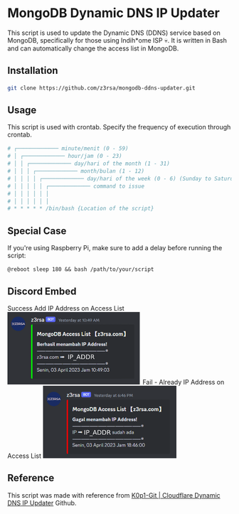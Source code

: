 # MongoDB Dynamic DNS IP Updater

This script is used to update the Dynamic DNS (DDNS) service based on MongoDB, specifically for those using Indih*ome ISP :skull:. It is written in Bash and can automatically change the access list in MongoDB.

## Installation

```bash
git clone https://github.com/z3rsa/mongodb-ddns-updater.git
```

## Usage
This script is used with crontab. Specify the frequency of execution through crontab.

```bash
# ┌───────────── minute/menit (0 - 59) 
# │ ┌───────────── hour/jam (0 - 23)
# │ │ ┌───────────── day/hari of the month (1 - 31)
# │ │ │ ┌───────────── month/bulan (1 - 12)
# │ │ │ │ ┌───────────── day/hari of the week (0 - 6) (Sunday to Saturday 7 is also Sunday on some systems)
# │ │ │ │ │ ┌───────────── command to issue                                
# │ │ │ │ │ │
# │ │ │ │ │ │
# * * * * * /bin/bash {Location of the script}
```

## Special Case
If you're using Raspberry Pi, make sure to add a delay before running the script:
```
@reboot sleep 180 && bash /path/to/your/script
```

## Discord Embed
Success Add IP Address on Access List
<img src="https://github.com/z3rsa/mongodb-ddns-updater/blob/main/images/mongodb_success.png?raw=true" alt="MongoDB success image" width="300">
Fail - Already IP Address on Access List
<img src="https://github.com/z3rsa/mongodb-ddns-updater/blob/main/images/mongodb_fail.png?raw=true" alt="MongoDB fail image" width="300">
<br>

## Reference
This script was made with reference from [K0p1-Git | Cloudflare Dynamic DNS IP Updater](https://github.com/K0p1-Git/cloudflare-ddns-updater) Github.
